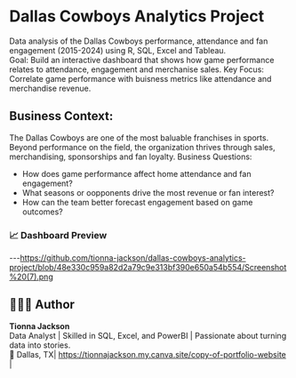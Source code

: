 # Dallas Cowboys Analytics Project
Data analysis of the Dallas Cowboys performance, attendance and fan engagement (2015-2024) using R, SQL, Excel and Tableau.  
Goal: Build an interactive dashboard that shows how game performance relates to attendance, engagement and merchanise sales. 
Key Focus: Correlate game performance with buisness metrics like attendance and merchandise revenue. 

## Business Context: 
The Dallas Cowboys are one of the most baluable franchises in sports. Beyond performance on the field, the organization thrives through sales, merchandising, sponsorships and fan loyalty. 
Business Questions: 
  - How does game performance affect home attendance and fan engagement?
  - What seasons or oopponents drive the most revenue or fan interest?
  - How can the team better forecast engagement based on game outcomes?

### 📈 Dashboard Preview
---https://github.com/tionna-jackson/dallas-cowboys-analytics-project/blob/48e330c959a82d2a79c9e313bf390e650a54b554/Screenshot%20(7).png


## 👩🏽‍💻 Author
**Tionna Jackson**  
Data Analyst | Skilled in SQL, Excel, and PowerBI | Passionate about turning data into stories.  
📍 Dallas, TX| https://tionnajackson.my.canva.site/copy-of-portfolio-website |
